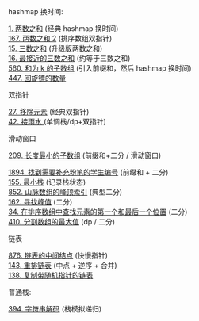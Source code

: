 hashmap 换时间:

<div class="outerlink">
<a href="../_leetcode/1.html">1. 两数之和</a> (经典 hashmap 换时间) <br>
<a href="../_leetcode/167.html">167. 两数之和 2</a> (排序数组双指针) <br>
<a href="../_leetcode/15.html">15. 三数之和</a> (升级版两数之和)<br>
<a href="../_leetcode/16.html">16. 最接近的三数之和</a> (约等于三数之和)<br>
<a href="../_leetcode/560.html">560. 和为 k 的子数组</a> (引入前缀和，然后 hashmap 换时间) <br>
<a href="../_leetcode/447/">447. 回旋镖的数量</a><br>
</div>

双指针

<div class="outerlink">
<a href="../_leetcode/27.html">27. 移除元素</a> (经典双指针) <br>
<a href="../_leetcode/42.html">42. 接雨水 </a> (单调栈/dp+双指针) <br>
</div>

滑动窗口

<div class="outerlink">
<a href="../_leetcode/209/">209. 长度最小的子数组</a> (前缀和+二分 / 滑动窗口)<br>
</div>

<a href="../_leetcode/1894/">1894. 找到需要补充粉笔的学生编号</a> (前缀和 + 二分) <br>
<a href="../_leetcode/155/">155. 最小栈</a> (记录栈状态)<br>
<a href="../_leetcode/852/">852. 山脉数组的峰顶索引</a> (典型二分) <br>
<a href="../_leetcode/162/">162. 寻找峰值</a> (二分) <br>
<a href=../_leetcode/34/>34. 在排序数组中查找元素的第一个和最后一个位置</a> (二分) <br>
<a href="../_leetcode/410/">410. 分割数组的最大值</a> (dp / 二分) <br>

链表

<div class="outerlink">
<a href="../_leetcode/876/">876. 链表的中间结点</a> (快慢指针) <br>
<a href="../_leetcode/143/">143. 重排链表</a> (中点 + 逆序 + 合并) <br>
<a href="../_leetcode/138/">138. 复制带随机指针的链表</a> <br>
</div>

普通栈:

<a href="../_leetcode/394/">394. 字符串解码</a> (栈模拟递归) <br>
